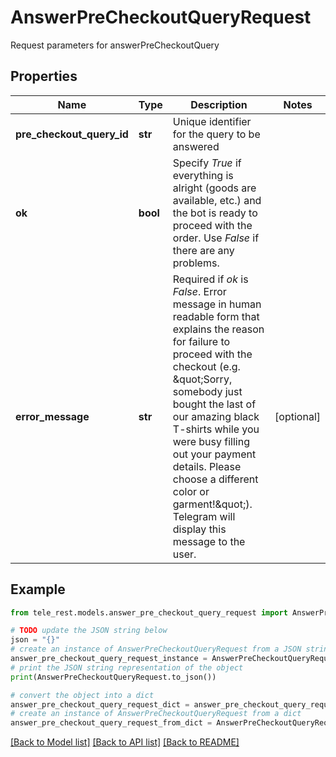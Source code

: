 # AnswerPreCheckoutQueryRequest

Request parameters for answerPreCheckoutQuery

## Properties

Name | Type | Description | Notes
------------ | ------------- | ------------- | -------------
**pre_checkout_query_id** | **str** | Unique identifier for the query to be answered | 
**ok** | **bool** | Specify *True* if everything is alright (goods are available, etc.) and the bot is ready to proceed with the order. Use *False* if there are any problems. | 
**error_message** | **str** | Required if *ok* is *False*. Error message in human readable form that explains the reason for failure to proceed with the checkout (e.g. \&quot;Sorry, somebody just bought the last of our amazing black T-shirts while you were busy filling out your payment details. Please choose a different color or garment!\&quot;). Telegram will display this message to the user. | [optional] 

## Example

```python
from tele_rest.models.answer_pre_checkout_query_request import AnswerPreCheckoutQueryRequest

# TODO update the JSON string below
json = "{}"
# create an instance of AnswerPreCheckoutQueryRequest from a JSON string
answer_pre_checkout_query_request_instance = AnswerPreCheckoutQueryRequest.from_json(json)
# print the JSON string representation of the object
print(AnswerPreCheckoutQueryRequest.to_json())

# convert the object into a dict
answer_pre_checkout_query_request_dict = answer_pre_checkout_query_request_instance.to_dict()
# create an instance of AnswerPreCheckoutQueryRequest from a dict
answer_pre_checkout_query_request_from_dict = AnswerPreCheckoutQueryRequest.from_dict(answer_pre_checkout_query_request_dict)
```
[[Back to Model list]](../README.md#documentation-for-models) [[Back to API list]](../README.md#documentation-for-api-endpoints) [[Back to README]](../README.md)


